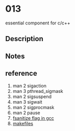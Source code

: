 # 013
essential component for c/c++

## Description

## Notes


## reference
1. man 2 sigaction
2. man 3 pthread_sigmask
3. man 2 sigsuspend
4. man 3 sigwait
5. man 2 sigprocmask
6. man 2 pause
7. [fsanitize flag in gcc](../006)
8. [makefiles](https://github.com/yinghao-liu/makefiles/tree/master/001)
